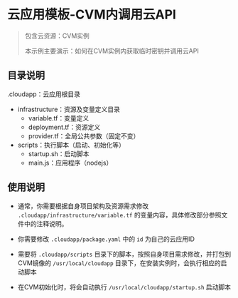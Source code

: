 # 云应用模板-CVM内调用云API

> 包含云资源：CVM实例 
> 
> 本示例主要演示：如何在CVM实例内获取临时密钥并调用云API

## 目录说明

.cloudapp：云应用根目录
 - infrastructure：资源及变量定义目录
    - variable.tf：变量定义
    - deployment.tf：资源定义
    - provider.tf：全局公共参数（固定不变）
 - scripts：执行脚本（启动、初始化等）
    - startup.sh：启动脚本
    - main.js：应用程序（nodejs）

## 使用说明
- 通常，你需要根据自身项目架构及资源需求修改 ```.cloudapp/infrastructure/variable.tf``` 的变量内容，具体修改部分参照文件中的注释说明。

- 你需要修改 ```.cloudapp/package.yaml``` 中的 ```id``` 为自己的云应用ID

- 需要将 ```.cloudapp/scripts``` 目录下的脚本，按照自身项目需求修改，并打包到CVM镜像的 ```/usr/local/cloudapp``` 目录下，在安装实例时，会执行相应的启动脚本

- 在CVM初始化时，将会自动执行 ```/usr/local/cloudapp/startup.sh``` 启动脚本
